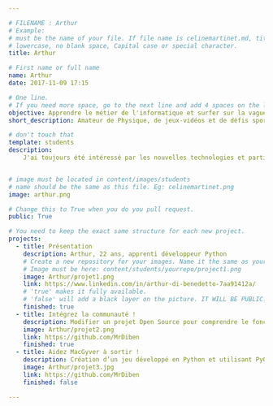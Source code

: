 ```yaml
---

# FILENAME : Arthur
# Example: 
# must be the name of your file. If file name is celinemartinet.md, title is celinemartinet.
# lowercase, no blank space, Capital case or special character.
title: Arthur

# First name or full name
name: Arthur
date: 2017-11-09 17:15

# One line.
# If you need more space, go to the next line and add 4 spaces on the left, as in 'description'.
objective: Apprendre le métier de l'informatique et surfer sur la vague des nouvelles technologies !
short_description: Amateur de Physique, de jeux-vidéos et de défis sportifs.

# don't touch that
template: students
description:
    J'ai toujours été intéressé par les nouvelles technologies et particulièrement la programmation informatique. J'adore voyager, faire du sport et bien sûr geeker.


# image must be located in content/images/students
# name should be the same as this file. Eg: celinemartinet.png
image: arthur.png

# Change this to True when you do you pull request.
public: True

# You need to keep the exact same structure for each new project.
projects:
  - title: Présentation
    description: Arthur, 22 ans, apprenti développeur Python
    # Create a new repository for your images. Name it the same as your nickname and profile picture.
    # Image must be here: content/students/yourrepo/project1.png
    image: Arthur/projet1.png
    link: https://www.linkedin.com/in/arthur-di-benedetto-7aa91412a/
    # 'true' makes it fully available.
    # 'false' will add a black layer on the picture. IT WILL BE PUBLIC!
    finished: true
  - title: Intégrez la communauté !
    description: Modifier un projet Open Source pour comprendre le fonctionnement de Git, de Github et des pull requests. 
    image: Arthur/projet2.png
    link: https://github.com/MrDiben
    finished: true
  - title: Aidez MacGyver à sortir !
    description: Création d’un jeu développé en Python et utilisant PyGame.
    image: Arthur/projet3.jpg
    link: https://github.com/MrDiben
    finished: false

---
```

